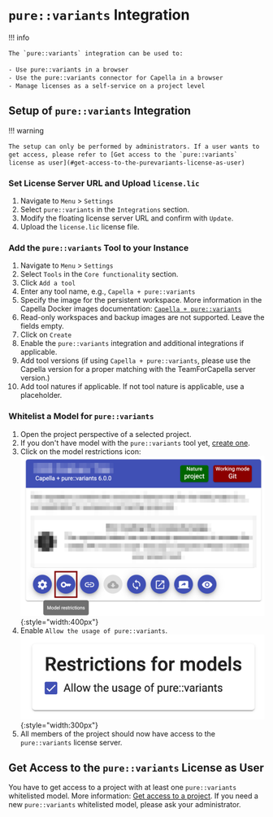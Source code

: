 <!--
 ~ SPDX-FileCopyrightText: Copyright DB InfraGO AG and contributors
 ~ SPDX-License-Identifier: Apache-2.0
 -->

# `pure::variants` Integration

!!! info

    The `pure::variants` integration can be used to:

    - Use pure::variants in a browser
    - Use the pure::variants connector for Capella in a browser
    - Manage licenses as a self-service on a project level

## Setup of `pure::variants` Integration

!!! warning

    The setup can only be performed by administrators. If a user wants to get access, please refer to [Get access to the `pure::variants` license as user](#get-access-to-the-purevariants-license-as-user)

### Set License Server URL and Upload `license.lic`

1. Navigate to `Menu` > `Settings`
1. Select `pure::variants` in the `Integrations` section.
1. Modify the floating license server URL and confirm with `Update`.
1. Upload the `license.lic` license file.

### Add the `pure::variants` Tool to your Instance

1. Navigate to `Menu` > `Settings`
1. Select `Tools` in the `Core functionality` section.
1. Click `Add a tool`
1. Enter any tool name, e.g., `Capella + pure::variants`
1. Specify the image for the persistent workspace. More information in the
   Capella Docker images documentation:
   [`Capella + pure::variants`](https://dsd-dbs.github.io/capella-dockerimages/capella/pure-variants/)
1. Read-only workspaces and backup images are not supported. Leave the fields
   empty.
1. Click on `Create`
1. Enable the `pure::variants` integration and additional integrations if
   applicable.
1. Add tool versions (if using `Capella + pure::variants`, please use the
   Capella version for a proper matching with the TeamForCapella server
   version.)
1. Add tool natures if applicable. If not tool nature is applicable, use a
   placeholder.

### Whitelist a Model for `pure::variants`

1. Open the project perspective of a selected project.
1. If you don't have model with the `pure::variants` tool yet,
   [create one](../../../user/projects/models/create.md).
1. Click on the model restrictions icon: <br />
   ![Model restrictions](./model_restrictions.png){:style="width:400px"}
1. Enable `Allow the usage of pure::variants`. <br />
   ![Model restrictions](./model_restrictions_pv.png){:style="width:300px"}
1. All members of the project should now have access to the `pure::variants`
   license server.

## Get Access to the `pure::variants` License as User

You have to get access to a project with at least one `pure::variants`
whitelisted model. More information:
[Get access to a project](../../../user/projects/access/index.md). If you need
a new `pure::variants` whitelisted model, please ask your administrator.

